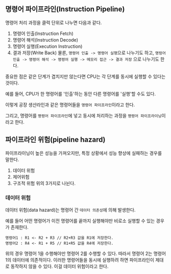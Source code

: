 ## 명령어 파이프라인(Instruction Pipeline)

명령어 처리 과정을 클럭 단위로 나누면 다음과 같다.
1. 명령어 인출(Instruction Fetch)
2. 명령어 해석(Instruction Decode)
3. 명령어 실행(Execution Instruction)
4. 결과 저장(Write Back)
물론, `명령어 인출 -> 명령어 실행`으로 나누기도 하고, `명렁어 인출 -> 명령어 해석 -> 명령어 실행 -> 메모리 접근 -> 결과 저장` 으로 나누기도 한다.

중요한 점은 같은 단계가 겹치지만 않는다면 CPU는 각 단계를 동시에 실행할 수 있다는 것이다.

예를 들어, CPU가 한 명령어를 '인출'하는 동안 다른 명령어를 '실행'할 수도 있다.

이렇게 공장 생산라인과 같은 명령어들을 `명령어 파이프라인`이라고 한다.

그리고, 명령어를 `명령어 파이프라인`에 넣고 동시에 처리하는 과정을 `명령어 파이프라이닝`이라고 한다.

## 파이프라인 위험(pipeline hazard)

파이프라이닝이 높은 성능을 가져오지만, 특정 상황에서 성능 향상에 실패하는 경우를 말한다.
1. 데이터 위험
2. 제어위험
3. 구조적 위험
위의 3가지로 나뉜다.

### 데이터 위험

데이터 위험(data hazard)는 명령어 간 `데이터 의존성`에 의해 발생한다.

예를 들어 어떤 명령어가 이전 명령어를 끝까지 실행해야만 비로소 실행할 수 있는 경우가 존재한다.


```
명령어1 : R1 <- R2 + R3 // R2+R3 값을 R1에 저장한다.
명령어2 : R4 <- R1 + R5 // R1+R5 값을 R4에 저장한다.
```
위의 경우 명령어 1을 수행해야만 명령어 2를 수행할 수 있다.
따라서 명령어 2는 명령어 1의 데이터에 의존적이다.
이러한 명령어들을 동시에 실행하려 하면 파이프라인이 제대로 동작하지 않을 수 있다.
이걸 데이터 위험이라고 한다.

